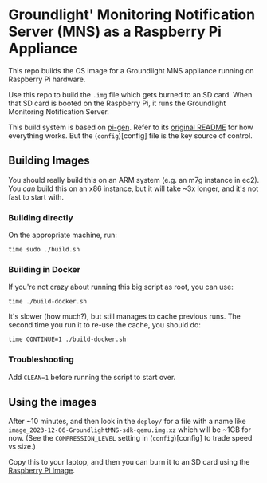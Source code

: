 # Groundlight' Monitoring Notification Server (MNS) as a Raspberry Pi Appliance

This repo builds the OS image for a Groundlight MNS appliance running on Raspberry Pi hardware.

Use this repo to build the `.img` file which gets burned to an SD card.  When that SD card is booted on the Raspberry Pi, 
it runs the Groundlight Monitoring Notification Server.

This build system is based on [pi-gen](https://github.com/RPi-Distro/pi-gen).  Refer to its [original README](PI-GEN-README.md) for how everything works.  But the (`config`)[config] file is the key source of control.

## Building Images

You should really build this on an ARM system (e.g. an m7g instance in ec2).  
You _can_ build this on an x86 instance, but it will take ~3x longer, and it's not fast to start with.

### Building directly

On the appropriate machine, run:

```
time sudo ./build.sh
```

### Building in Docker

If you're not crazy about running this big script as root, you can use:

```
time ./build-docker.sh
```

It's slower (how much?), but still manages to cache previous runs.  The second time you run it
to re-use the cache, you should do:

```
time CONTINUE=1 ./build-docker.sh
```

### Troubleshooting

Add `CLEAN=1` before running the script to start over.

## Using the images

After ~10 minutes, and then look in the `deploy/` for a file with a name like
`image_2023-12-06-GroundlightMNS-sdk-qemu.img.xz` which will be ~1GB for now.
(See the `COMPRESSION_LEVEL` setting in (`config`)[config] to trade speed vs size.)

Copy this to your laptop, and then you can burn it to an SD card using the [Raspberry Pi Image](https://github.com/raspberrypi/rpi-imager).

